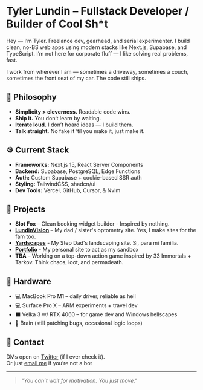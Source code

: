# Tyler Lundin – Fullstack Developer / Builder of Cool Sh*t

Hey — I’m Tyler. Freelance dev, gearhead, and serial experimenter. I build clean, no-BS web apps using modern stacks like Next.js, Supabase, and TypeScript. I’m not here for corporate fluff — I like solving real problems, fast.

I work from wherever I am — sometimes a driveway, sometimes a couch, sometimes the front seat of my car. The code still ships.

## 🧠 Philosophy
- **Simplicity > cleverness.** Readable code wins.
- **Ship it.** You don’t learn by waiting.
- **Iterate loud.** I don’t hoard ideas — I build them.
- **Talk straight.** No fake it ‘til you make it, just make it.

## ⚙️ Current Stack
- **Frameworks:** Next.js 15, React Server Components  
- **Backend:** Supabase, PostgreSQL, Edge Functions  
- **Auth:** Custom Supabase + cookie-based SSR auth  
- **Styling:** TailwindCSS, shadcn/ui  
- **Dev Tools:** Vercel, GitHub, Cursor, & Nvim  

## 🔨 Projects
- **Slot Fox** – Clean booking widget builder - Inspired by nothing.  
- **[LundinVision](https://lundinvision.com)** – My dad / sister's optometry site. Yes, I make sites for the fam too.
- **[Yardscapes](https://willows-yardscapes.com)** - My Step Dad's landscaping site. Si, para mi familia.
- **[Portfolio](https://www.tylerlundin.me)** - My personal site to act as my sandbox
- **TBA** – Working on a top-down action game inspired by 33 Immortals + Tarkov. Think chaos, loot, and permadeath.

## 🧰 Hardware
- 💻 MacBook Pro M1 – daily driver, reliable as hell  
- 💻 Surface Pro X – ARM experiments + travel dev  
- ⬛️ Velka 3 w/ RTX 4060 – for game dev and Windows hellscapes  
- 🧠 Brain (still patching bugs, occasional logic loops)

## 📡 Contact
DMs open on [Twitter](https://x.com/mediocreTyler) (if I ever check it).  
Or just [email me](mailto:msg@tylerlundin.me) if you’re not a bot

---

> *"You can’t wait for motivation. You just move."*

